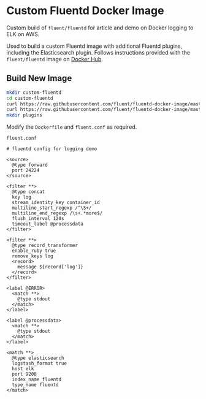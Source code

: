 # Custom Fluentd Docker Image

Custom build of `fluent/fluentd` for article and demo on Docker logging to ELK on AWS.

Used to build a custom Fluentd image with additional Fluentd plugins, including the Elasticsearch plugin. Follows instructions provided with the `fluent/fluentd` image on [Docker Hub](https://hub.docker.com/r/fluent/fluentd/).

## Build New Image

```bash
mkdir custom-fluentd
cd custom-fluentd
curl https://raw.githubusercontent.com/fluent/fluentd-docker-image/master/v0.14/alpine-onbuild/fluent.conf > fluent.conf
curl https://raw.githubusercontent.com/fluent/fluentd-docker-image/master/Dockerfile.sample > Dockerfile
mkdir plugins
```

Modify the `Dockerfile` and `fluent.conf` as required.

`fluent.conf`
```text
# fluentd config for logging demo

<source>
  @type forward
  port 24224
</source>

<filter **>
  @type concat
  key log
  stream_identity_key container_id
  multiline_start_regexp /^\S+/
  multiline_end_regexp /\s+.*more$/
  flush_interval 120s
  timeout_label @processdata
</filter>

<filter **>
  @type record_transformer
  enable_ruby true
  remove_keys log
  <record>
    message ${record['log']}
  </record>
</filter>

<label @ERROR>
  <match **>
    @type stdout
  </match>
</label>

<label @processdata>
  <match **>
    @type stdout
  </match>
</label>

<match **>
  @type elasticsearch
  logstash_format true
  host elk
  port 9200
  index_name fluentd
  type_name fluentd
</match>
```
